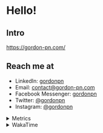 # Hello!

## Intro

<https://gordon-pn.com/>

## Reach me at

- LinkedIn: [gordonpn](https://www.linkedin.com/in/gordonpn/)
- Email: [contact@gordon-pn.com](mailto:contact@gordon-pn.com)
- Facebook Messenger: [gordonpn](https://www.messenger.com/t/Gordonpn)
- Twitter: [@gordonpn](https://twitter.com/Gordonpn)
- Instagram: [@gordonpn](https://www.instagram.com/gordonpn/)

<details>
  <summary>Metrics</summary>

  <img align="center" src="https://github.com/gordonpn/gordonpn/blob/master/github-metrics.svg" alt="GitHub Metrics">

</details>

<details>
  <summary>WakaTime</summary>

  <!--START_SECTION:waka-->
📊 **This Week I Spent My Time On** 

```text
💬 Programming Languages: 
Java                     17 hrs 39 mins      █████████████░░░░░░░░░░░░   52.60 % 
Other                    11 hrs 48 mins      █████████░░░░░░░░░░░░░░░░   35.20 % 
Bash                     1 hr 26 mins        █░░░░░░░░░░░░░░░░░░░░░░░░   04.31 % 
Text                     52 mins             █░░░░░░░░░░░░░░░░░░░░░░░░   02.59 % 
Markdown                 27 mins             ░░░░░░░░░░░░░░░░░░░░░░░░░   01.37 % 

🔥 Editors: 
Chrome                   17 hrs 30 mins      █████████████░░░░░░░░░░░░   52.13 % 
IntelliJ IDEA            4 hrs 53 mins       ████░░░░░░░░░░░░░░░░░░░░░   14.59 % 
iTerm2                   4 hrs 22 mins       ███░░░░░░░░░░░░░░░░░░░░░░   13.04 % 
Slack                    3 hrs 20 mins       ██░░░░░░░░░░░░░░░░░░░░░░░   09.97 % 
Messages                 42 mins             █░░░░░░░░░░░░░░░░░░░░░░░░   02.11 % 
```


 Last Updated on 26/03/2025 16:29:28 UTC
<!--END_SECTION:waka-->
</details>
